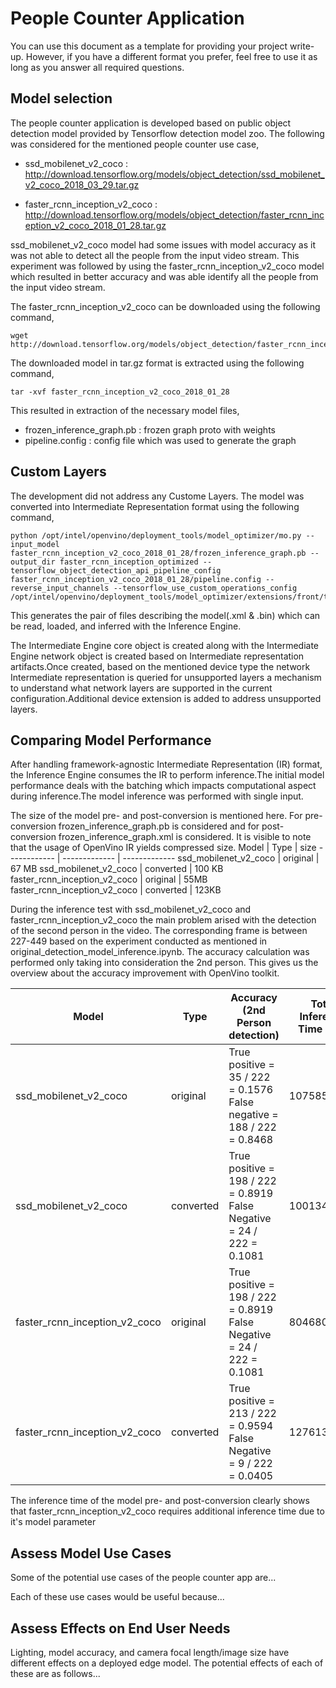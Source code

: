 # People Counter Application

You can use this document as a template for providing your project write-up. However, if you
have a different format you prefer, feel free to use it as long as you answer all required
questions.

## Model selection
The people counter application is developed based on public object detection model provided by Tensorflow detection model zoo. The following was considered for the mentioned people counter use case,
- ssd_mobilenet_v2_coco : http://download.tensorflow.org/models/object_detection/ssd_mobilenet_v2_coco_2018_03_29.tar.gz

- faster_rcnn_inception_v2_coco :  http://download.tensorflow.org/models/object_detection/faster_rcnn_inception_v2_coco_2018_01_28.tar.gz

ssd_mobilenet_v2_coco model had some issues with model accuracy as it was not able to detect all the people from the input video stream. This experiment was followed by using the faster_rcnn_inception_v2_coco model which resulted in better accuracy and was able identify all the people from the input video stream.

The faster_rcnn_inception_v2_coco can be downloaded using the following command,
```
wget  http://download.tensorflow.org/models/object_detection/faster_rcnn_inception_v2_coco_2018_01_28.tar.gz
```

The downloaded model in tar.gz format is extracted using the following command,
```
tar -xvf faster_rcnn_inception_v2_coco_2018_01_28
```

This resulted in extraction of the necessary model files,
- frozen_inference_graph.pb : frozen graph proto with weights
- pipeline.config : config file which was used to generate the graph

## Custom Layers
The development did not address any Custome Layers.
The model was converted into Intermediate Representation format using the following command,

```
python /opt/intel/openvino/deployment_tools/model_optimizer/mo.py --input_model faster_rcnn_inception_v2_coco_2018_01_28/frozen_inference_graph.pb --output_dir faster_rcnn_inception_optimized --tensorflow_object_detection_api_pipeline_config faster_rcnn_inception_v2_coco_2018_01_28/pipeline.config --reverse_input_channels --tensorflow_use_custom_operations_config /opt/intel/openvino/deployment_tools/model_optimizer/extensions/front/tf/faster_rcnn_support.json
```
This generates the pair of files describing the model(.xml & .bin) which can be read, loaded, and inferred with the Inference Engine.

The Intermediate Engine core object is created along with the Intermediate Engine network object is created based on Intermediate representation artifacts.Once created, based on the mentioned device type the network Intermediate representation is queried for unsupported layers a mechanism to understand what network layers are supported in the current configuration.Additional device extension is added to address unsupported layers.

## Comparing Model Performance

After handling framework-agnostic Intermediate Representation (IR) format, the Inference Engine consumes the IR to perform inference.The initial model performance deals with the batching which impacts computational aspect during inference.The model inference was performed with single input.

The size of the model pre- and post-conversion is mentioned here. For pre-conversion frozen_inference_graph.pb is considered and for post-conversion frozen_inference_graph.xml is considered. It is visible to note that the usage of OpenVino IR yields compressed size.
Model | Type | size
------------ | ------------- | -------------
ssd_mobilenet_v2_coco | original | 67 MB
ssd_mobilenet_v2_coco | converted | 100 KB
faster_rcnn_inception_v2_coco | original | 55MB
faster_rcnn_inception_v2_coco | converted | 123KB

During the inference test with ssd_mobilenet_v2_coco and faster_rcnn_inception_v2_coco the main problem arised with the detection of the second person in the video. The corresponding frame is between 227-449 based on the experiment conducted as mentioned in original_detection_model_inference.ipynb. The accuracy calculation was performed only taking into consideration the 2nd person. This gives us the overview about the accuracy improvement with OpenVino toolkit.

Model | Type | Accuracy (2nd Person detection) | Total Inference Time (ms) | Test Environment
------------ | ------------- | ------------- | ------------- | -------------
ssd_mobilenet_v2_coco | original | True positive = 35 / 222 = 0.1576 <br> False negative = 188 / 222 = 0.8468 |107585.649 | local development environment Intel i7 / 16GB
ssd_mobilenet_v2_coco | converted | True positive = 198 / 222 = 0.8919 <br> False Negative = 24 / 222 = 0.1081 |100134.695 | udacity workspace
faster_rcnn_inception_v2_coco | original | True positive = 198 / 222 = 0.8919 <br> False Negative = 24 / 222 = 0.1081 |804680.068 | local development environment Intel i7 / 16GB
faster_rcnn_inception_v2_coco | converted | True positive = 213 / 222 = 0.9594 <br> False Negative = 9 / 222 = 0.0405 | 1276130.464 | udacity workspace


The inference time of the model pre- and post-conversion clearly shows that faster_rcnn_inception_v2_coco requires additional inference time due to it's model parameter

## Assess Model Use Cases

Some of the potential use cases of the people counter app are...

Each of these use cases would be useful because...

## Assess Effects on End User Needs

Lighting, model accuracy, and camera focal length/image size have different effects on a
deployed edge model. The potential effects of each of these are as follows...
